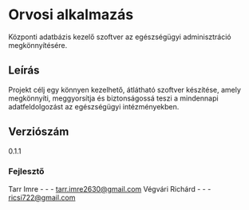 # Orvosi alkalmazás
Központi adatbázis kezelő szoftver az egészségügyi adminisztráció megkönnyítésére.

## Leírás
Projekt célj egy könnyen kezelhető, átlátható szoftver készítése, amely 
megkönnyíti, meggyorsítja és biztonságossá teszi a mindennapi adatfeldolgozást
az egészségügyi intézményekben.

## Verziószám
0.1.1

### Fejlesztő
Tarr Imre - - - tarr.imre2630@gmail.com 
Végvári Richárd - - - ricsi722@gmail.com

